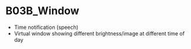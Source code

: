 # B03B_Window

* Time notification (speech)
* Virtual window showing different brightness/image at different time of day
